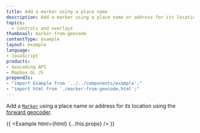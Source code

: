 ```yaml
---
title: Add a marker using a place name
description: Add a marker using a place name or address for its location using the forward geocoder.
topics:
  - Controls and overlays
thumbnail: marker-from-geocode
contentType: example
layout: example
language:
- JavaScript
products:
- Geocoding API
- Mapbox GL JS
prependJs:
- "import Example from '../../components/example';"
- "import html from './marker-from-geocode.html';"
---
```


Add a [`Marker`](/mapbox-gl-js/api/markers/#marker) using a place name or address for its location using the [forward geocoder](/api/search/geocoding/).

{{ <Example html={html} {...this.props} /> }}
